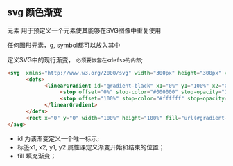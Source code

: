 ## svg 颜色渐变

<defs> 元素 用于预定义一个元素使其能够在SVG图像中重复使用

任何图形元素，g, symbol都可以放入其中

<linearGradient> 定义SVG中的现行渐变， `必须要嵌套在<defs>的内部`;

``` html
<svg  xmlns="http://www.w3.org/2000/svg" width="300px" height="300px" version="1.1">
      <defs>
            <linearGradient id="gradient-black" x1="0%" y1="100%" x2="0%" y2="0%">
                 <stop offset="0%" stop-color="#000000" stop-opacity="1"></stop>
                 <stop offset="100%" stop-color="#ffffff" stop-opacity="0"></stop>
            </linearGradient>
      </defs>
      <rect x="0" y="0" width="100%" height="100%" fill="url(#gradient-black)"></rect>
</svg>      
```

* id 为该渐变定义一个唯一标示;
* 标签x1, x2, y1, y2 属性课定义渐变开始和结束的位置；
* fill 填充渐变；